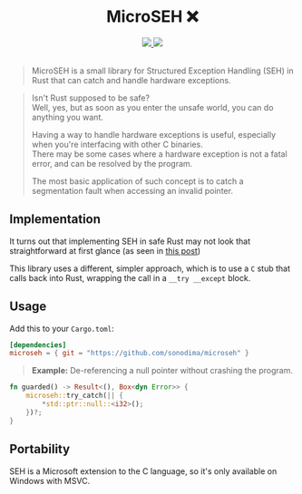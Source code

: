 <h1 align="center">MicroSEH ❌</h1>

<div align="center">
  <a href="https://github.com/sonodima/microseh/actions?workflow=CI">
    <img src="https://github.com/sonodima/microseh/workflows/CI/badge.svg"/>
  </a>

  <img src="https://img.shields.io/badge/license-MIT-blue.svg"/>
</div>

<br>

> MicroSEH is a small library for Structured Exception Handling (SEH) in Rust that can catch
> and handle hardware exceptions.

> Isn't Rust supposed to be safe?<br>
> Well, yes, but as soon as you enter the unsafe world, you can do anything you want.
>
> Having a way to handle hardware exceptions is useful, especially when you're interfacing with other C binaries.<br>
> There may be some cases where a hardware exception is not a fatal error, and can be resolved by the program.
>
> The most basic application of such concept is to catch a segmentation fault when accessing an invalid pointer.

## Implementation

It turns out that implementing SEH in safe Rust may not look that straightforward at first glance (as seen
in [this post](https://engineering.zeroitlab.com/2022/03/13/rust-seh))

This library uses a different, simpler approach, which is to use a `C` stub that calls back into Rust,
wrapping the call in a `__try __except` block.

## Usage

Add this to your `Cargo.toml`:

```toml
[dependencies]
microseh = { git = "https://github.com/sonodima/microseh" }
```

> <b>Example:</b> De-referencing a null pointer without crashing the program.

```rust
fn guarded() -> Result<(), Box<dyn Error>> {
    microseh::try_catch(|| {
        *std::ptr::null::<i32>();
    })?;
}
```

## Portability

SEH is a Microsoft extension to the C language, so it's only available on Windows with MSVC.
